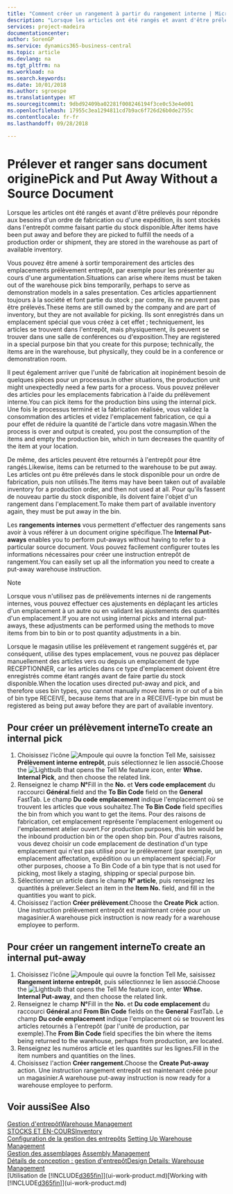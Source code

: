 ```yaml
---
title: "Comment créer un rangement à partir du rangement interne | Microsoft Docs"
description: "Lorsque les articles ont été rangés et avant d'être prélevés pour répondre aux besoins d'un ordre de fabrication ou d'une expédition, ils sont stockés dans l'entrepôt comme faisant partie du stock disponible."
services: project-madeira
documentationcenter: 
author: SorenGP
ms.service: dynamics365-business-central
ms.topic: article
ms.devlang: na
ms.tgt_pltfrm: na
ms.workload: na
ms.search.keywords: 
ms.date: 10/01/2018
ms.author: sgroespe
ms.translationtype: HT
ms.sourcegitcommit: 9dbd92409ba02281f008246194f3ce0c53e4e001
ms.openlocfilehash: 17955c3ea1294811cd7b9ac6f726d26b0de2755c
ms.contentlocale: fr-fr
ms.lasthandoff: 09/28/2018

---
```

# <a name="pick-and-put-away-without-a-source-document"></a><span data-ttu-id="7822f-103">Prélever et ranger sans document origine</span><span class="sxs-lookup"><span data-stu-id="7822f-103">Pick and Put Away Without a Source Document</span></span>
<span data-ttu-id="7822f-104">Lorsque les articles ont été rangés et avant d'être prélevés pour répondre aux besoins d'un ordre de fabrication ou d'une expédition, ils sont stockés dans l'entrepôt comme faisant partie du stock disponible.</span><span class="sxs-lookup"><span data-stu-id="7822f-104">After items have been put away and before they are picked to fulfill the needs of a production order or shipment, they are stored in the warehouse as part of available inventory.</span></span>  

<span data-ttu-id="7822f-105">Vous pouvez être amené à sortir temporairement des articles des emplacements prélèvement entrepôt, par exemple pour les présenter au cours d'une argumentation.</span><span class="sxs-lookup"><span data-stu-id="7822f-105">Situations can arise where items must be taken out of the warehouse pick bins temporarily, perhaps to serve as demonstration models in a sales presentation.</span></span> <span data-ttu-id="7822f-106">Ces articles appartiennent toujours à la société et font partie du stock ; par contre, ils ne peuvent pas être prélevés.</span><span class="sxs-lookup"><span data-stu-id="7822f-106">These items are still owned by the company and are part of inventory, but they are not available for picking.</span></span> <span data-ttu-id="7822f-107">Ils sont enregistrés dans un emplacement spécial que vous créez à cet effet ; techniquement, les articles se trouvent dans l'entrepôt, mais physiquement, ils peuvent se trouver dans une salle de conférences ou d'exposition.</span><span class="sxs-lookup"><span data-stu-id="7822f-107">They are registered in a special purpose bin that you create for this purpose; technically, the items are in the warehouse, but physically, they could be in a conference or demonstration room.</span></span>  

<span data-ttu-id="7822f-108">Il peut également arriver que l'unité de fabrication ait inopinément besoin de quelques pièces pour un processus.</span><span class="sxs-lookup"><span data-stu-id="7822f-108">In other situations, the production unit might unexpectedly need a few parts for a process.</span></span> <span data-ttu-id="7822f-109">Vous pouvez prélever des articles pour les emplacements fabrication à l'aide du prélèvement interne.</span><span class="sxs-lookup"><span data-stu-id="7822f-109">You can pick items for the production bins using the internal pick.</span></span> <span data-ttu-id="7822f-110">Une fois le processus terminé et la fabrication réalisée, vous validez la consommation des articles et videz l'emplacement fabrication, ce qui a pour effet de réduire la quantité de l'article dans votre magasin.</span><span class="sxs-lookup"><span data-stu-id="7822f-110">When the process is over and output is created, you post the consumption of the items and empty the production bin, which in turn decreases the quantity of the item at your location.</span></span>  

<span data-ttu-id="7822f-111">De même, des articles peuvent être retournés à l'entrepôt pour être rangés.</span><span class="sxs-lookup"><span data-stu-id="7822f-111">Likewise, items can be returned to the warehouse to be put away.</span></span> <span data-ttu-id="7822f-112">Les articles ont pu être prélevés dans le stock disponible pour un ordre de fabrication, puis non utilisés.</span><span class="sxs-lookup"><span data-stu-id="7822f-112">The items may have been taken out of available inventory for a production order, and then not used at all.</span></span> <span data-ttu-id="7822f-113">Pour qu'ils fassent de nouveau partie du stock disponible, ils doivent faire l'objet d'un rangement dans l'emplacement.</span><span class="sxs-lookup"><span data-stu-id="7822f-113">To make them part of available inventory again, they must be put away in the bin.</span></span>  

<span data-ttu-id="7822f-114">Les **rangements internes** vous permettent d'effectuer des rangements sans avoir à vous référer à un document origine spécifique.</span><span class="sxs-lookup"><span data-stu-id="7822f-114">The **Internal Put-aways** enables you to perform put-aways without having to refer to a particular source document.</span></span> <span data-ttu-id="7822f-115">Vous pouvez facilement configurer toutes les informations nécessaires pour créer une instruction entrepôt de rangement.</span><span class="sxs-lookup"><span data-stu-id="7822f-115">You can easily set up all the information you need to create a put-away warehouse instruction.</span></span>  

> [!NOTE]  
>  <span data-ttu-id="7822f-116">Lorsque vous n'utilisez pas de prélèvements internes ni de rangements internes, vous pouvez effectuer ces ajustements en déplaçant les articles d'un emplacement à un autre ou en validant les ajustements des quantités d'un emplacement.</span><span class="sxs-lookup"><span data-stu-id="7822f-116">If you are not using internal picks and internal put-aways, these adjustments can be performed using the methods to move items from bin to bin or to post quantity adjustments in a bin.</span></span>  
>   
>  <span data-ttu-id="7822f-117">Lorsque le magasin utilise les prélèvement et rangement suggérés et, par conséquent, utilise des types emplacement, vous ne pouvez pas déplacer manuellement des articles vers ou depuis un emplacement de type RECEPTIONNER, car les articles dans ce type d'emplacement doivent être enregistrés comme étant rangés avant de faire partie du stock disponible.</span><span class="sxs-lookup"><span data-stu-id="7822f-117">When the location uses directed put-away and pick, and therefore uses bin types, you cannot manually move items in or out of a bin of bin type RECEIVE, because items that are in a RECEIVE-type bin must be registered as being put away before they are part of available inventory.</span></span>  

## <a name="to-create-an-internal-pick"></a><span data-ttu-id="7822f-118">Pour créer un prélèvement interne</span><span class="sxs-lookup"><span data-stu-id="7822f-118">To create an internal pick</span></span>  
1.  <span data-ttu-id="7822f-119">Choisissez l'icône ![Ampoule qui ouvre la fonction Tell Me](media/ui-search/search_small.png "Dites-moi ce que vous voulez faire"), saisissez **Prélèvement interne entrepôt**, puis sélectionnez le lien associé.</span><span class="sxs-lookup"><span data-stu-id="7822f-119">Choose the ![Lightbulb that opens the Tell Me feature](media/ui-search/search_small.png "Tell me what you want to do") icon, enter **Whse. Internal Pick**, and then choose the related link.</span></span>  
2.  <span data-ttu-id="7822f-120">Renseignez le champ **N°**</span><span class="sxs-lookup"><span data-stu-id="7822f-120">Fill in the **No.**</span></span> <span data-ttu-id="7822f-121">et **Vers code emplacement** du raccourci **Général**.</span><span class="sxs-lookup"><span data-stu-id="7822f-121">field and the **To Bin Code** field on the **General** FastTab.</span></span> <span data-ttu-id="7822f-122">Le champ **Du code emplacement** indique l'emplacement où se trouvent les articles que vous souhaitez.</span><span class="sxs-lookup"><span data-stu-id="7822f-122">The **To Bin Code** field specifies the bin from which you want to get the items.</span></span> <span data-ttu-id="7822f-123">Pour des raisons de fabrication, cet emplacement représente l'emplacement enlogement ou l'emplacement atelier ouvert.</span><span class="sxs-lookup"><span data-stu-id="7822f-123">For production purposes, this bin would be the inbound production bin or the open shop bin.</span></span> <span data-ttu-id="7822f-124">Pour d'autres raisons, vous devez choisir un code emplacement de destination d'un type emplacement qui n'est pas utilisé pour le prélèvement (par exemple, un emplacement affectation, expédition ou un emplacement spécial).</span><span class="sxs-lookup"><span data-stu-id="7822f-124">For other purposes, choose a To Bin Code of a bin type that is not used for picking, most likely a staging, shipping or special purpose bin.</span></span>  
3.  <span data-ttu-id="7822f-125">Sélectionnez un article dans le champ **N° article**, puis renseignez les quantités à prélever.</span><span class="sxs-lookup"><span data-stu-id="7822f-125">Select an item in the **Item No.** field, and fill in the quantities you want to pick.</span></span>  
4. <span data-ttu-id="7822f-126">Choisissez l'action **Créer prélèvement**.</span><span class="sxs-lookup"><span data-stu-id="7822f-126">Choose the **Create Pick** action.</span></span> <span data-ttu-id="7822f-127">Une instruction prélèvement entrepôt est maintenant créée pour un magasinier.</span><span class="sxs-lookup"><span data-stu-id="7822f-127">A warehouse pick instruction is now ready for a warehouse employee to perform.</span></span>  

## <a name="to-create-an-internal-put-away"></a><span data-ttu-id="7822f-128">Pour créer un rangement interne</span><span class="sxs-lookup"><span data-stu-id="7822f-128">To create an internal put-away</span></span>  
1.  <span data-ttu-id="7822f-129">Choisissez l'icône ![Ampoule qui ouvre la fonction Tell Me](media/ui-search/search_small.png "Dites-moi ce que vous voulez faire"), saisissez **Rangement interne entrepôt**, puis sélectionnez le lien associé.</span><span class="sxs-lookup"><span data-stu-id="7822f-129">Choose the ![Lightbulb that opens the Tell Me feature](media/ui-search/search_small.png "Tell me what you want to do") icon, enter **Whse. Internal Put-away**, and then choose the related link.</span></span>  
2.  <span data-ttu-id="7822f-130">Renseignez le champ **N°**</span><span class="sxs-lookup"><span data-stu-id="7822f-130">Fill in the **No.**</span></span> <span data-ttu-id="7822f-131">et **Du code emplacement** du raccourci **Général**.</span><span class="sxs-lookup"><span data-stu-id="7822f-131">and **From Bin Code** fields on the **General** FastTab.</span></span> <span data-ttu-id="7822f-132">Le champ **Du code emplacement** indique l'emplacement où se trouvent les articles retournés à l'entrepôt (par l'unité de production, par exemple).</span><span class="sxs-lookup"><span data-stu-id="7822f-132">The **From Bin Code** field specifies the bin where the items being returned to the warehouse, perhaps from production, are located.</span></span>  
3.  <span data-ttu-id="7822f-133">Renseignez les numéros article et les quantités sur les lignes.</span><span class="sxs-lookup"><span data-stu-id="7822f-133">Fill in the item numbers and quantities on the lines.</span></span>  
4.  <span data-ttu-id="7822f-134">Choisissez l'action **Créer rangement**.</span><span class="sxs-lookup"><span data-stu-id="7822f-134">Choose the **Create Put-away** action.</span></span> <span data-ttu-id="7822f-135">Une instruction rangement entrepôt est maintenant créée pour un magasinier.</span><span class="sxs-lookup"><span data-stu-id="7822f-135">A warehouse put-away instruction is now ready for a warehouse employee to perform.</span></span>  

## <a name="see-also"></a><span data-ttu-id="7822f-136">Voir aussi</span><span class="sxs-lookup"><span data-stu-id="7822f-136">See Also</span></span>  
[<span data-ttu-id="7822f-137">Gestion d'entrepôt</span><span class="sxs-lookup"><span data-stu-id="7822f-137">Warehouse Management</span></span>](warehouse-manage-warehouse.md)  
[<span data-ttu-id="7822f-138">STOCKS ET EN-COURS</span><span class="sxs-lookup"><span data-stu-id="7822f-138">Inventory</span></span>](inventory-manage-inventory.md)  
<span data-ttu-id="7822f-139">[Configuration de la gestion des entrepôts](warehouse-setup-warehouse.md)   </span><span class="sxs-lookup"><span data-stu-id="7822f-139">[Setting Up Warehouse Management](warehouse-setup-warehouse.md)   </span></span>  
<span data-ttu-id="7822f-140">[Gestion des assemblages](assembly-assemble-items.md)  </span><span class="sxs-lookup"><span data-stu-id="7822f-140">[Assembly Management](assembly-assemble-items.md)  </span></span>  
[<span data-ttu-id="7822f-141">Détails de conception : gestion d'entrepôt</span><span class="sxs-lookup"><span data-stu-id="7822f-141">Design Details: Warehouse Management</span></span>](design-details-warehouse-management.md)  
<span data-ttu-id="7822f-142">[Utilisation de [!INCLUDE[d365fin](includes/d365fin_md.md)]](ui-work-product.md)</span><span class="sxs-lookup"><span data-stu-id="7822f-142">[Working with [!INCLUDE[d365fin](includes/d365fin_md.md)]](ui-work-product.md)</span></span>

